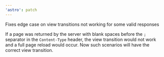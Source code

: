```yaml
---
'astro': patch
---
```


Fixes edge case on view transitions not working for some valid responses

If a page was returned by the server with blank spaces before the `;` separator in the `Content-Type` header,
the view transition would not work and a full page reload would occur.
Now such scenarios will have the correct view transition.
